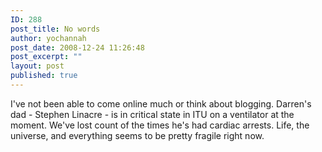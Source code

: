 ```yaml
---
ID: 288
post_title: No words
author: yochannah
post_date: 2008-12-24 11:26:48
post_excerpt: ""
layout: post
published: true
---
```

I've not been able to come online much or think about blogging. Darren's dad - Stephen Linacre - is in critical state in ITU on a ventilator at the moment. We've lost count of the times he's had cardiac arrests. Life, the universe, and everything seems to be pretty fragile right now.